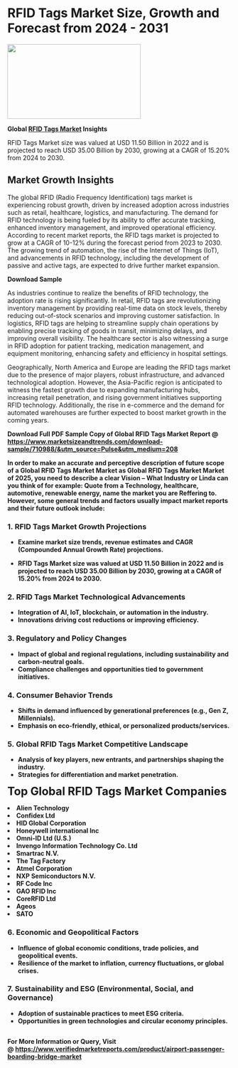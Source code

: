 <H1>RFID Tags Market Size, Growth and Forecast from 2024 - 2031</H1><img class="aligncenter size-medium wp-image-584254" src="https://thirdeyenews.in/wp-content/uploads/2024/09/Global-Market-Research-300x168.jpeg" alt="" width="300" height="168" /><p><strong>Global&nbsp;<a href="https://www.marketsizeandtrends.com/download-sample/710988/&amp;utm_source=Pulse&amp;utm_medium=208">RFID Tags Market</a> Insights</strong></p><p>RFID Tags Market size was valued at USD 11.50 Billion in 2022 and is projected to reach USD 35.00 Billion by 2030, growing at a CAGR of 15.20% from 2024 to 2030.</p><p><h2>Market Growth Insights</h2> <p>The global RFID (Radio Frequency Identification) tags market is experiencing robust growth, driven by increased adoption across industries such as retail, healthcare, logistics, and manufacturing. The demand for RFID technology is being fueled by its ability to offer accurate tracking, enhanced inventory management, and improved operational efficiency. According to recent market reports, the RFID tags market is projected to grow at a CAGR of 10-12% during the forecast period from 2023 to 2030. The growing trend of automation, the rise of the Internet of Things (IoT), and advancements in RFID technology, including the development of passive and active tags, are expected to drive further market expansion.</p> <p><strong>Download Sample</strong></p> <p>As industries continue to realize the benefits of RFID technology, the adoption rate is rising significantly. In retail, RFID tags are revolutionizing inventory management by providing real-time data on stock levels, thereby reducing out-of-stock scenarios and improving customer satisfaction. In logistics, RFID tags are helping to streamline supply chain operations by enabling precise tracking of goods in transit, minimizing delays, and improving overall visibility. The healthcare sector is also witnessing a surge in RFID adoption for patient tracking, medication management, and equipment monitoring, enhancing safety and efficiency in hospital settings.</p> <p>Geographically, North America and Europe are leading the RFID tags market due to the presence of major players, robust infrastructure, and advanced technological adoption. However, the Asia-Pacific region is anticipated to witness the fastest growth due to expanding manufacturing hubs, increasing retail penetration, and rising government initiatives supporting RFID technology. Additionally, the rise in e-commerce and the demand for automated warehouses are further expected to boost market growth in the coming years.</p> <p><strong></p><p><span class=""><strong>Download Full PDF Sample Copy of Global RFID Tags Market Report</strong> @ <a href="https://www.marketsizeandtrends.com/download-sample/710988/&amp;utm_source=Pulse&amp;utm_medium=208" target="_blank">https://www.marketsizeandtrends.com/download-sample/710988/&amp;utm_source=Pulse&amp;utm_medium=208</a></span></p><p>In order to make an accurate and perceptive description of future scope of a Global&nbsp;RFID Tags Market Market as Global&nbsp;RFID Tags Market Market of 2025, you need to describe a clear Vision &ndash; What Industry or Linda can you think of for example: Quote from a Technology, healthcare, automotive, renewable energy, name the market you are Reffering to. However, some general trends and factors usually impact market reports and their future outlook include:</p><h3>1.&nbsp;<strong>RFID Tags Market Growth Projections</strong></h3><ul><li>Examine market size trends, revenue estimates and CAGR (Compounded Annual Growth Rate) projections.</li><li><p>RFID Tags Market size was valued at USD 11.50 Billion in 2022 and is projected to reach USD 35.00 Billion by 2030, growing at a CAGR of 15.20% from 2024 to 2030.</p></li></ul><h3>2.&nbsp;<strong>RFID Tags Market Technological Advancements</strong></h3><ul><li>Integration of AI, IoT, blockchain, or automation in the industry.</li><li>Innovations driving cost reductions or improving efficiency.</li></ul><h3>3.&nbsp;<strong>Regulatory and Policy Changes</strong></h3><ul><li>Impact of global and regional regulations, including sustainability and carbon-neutral goals.</li><li>Compliance challenges and opportunities tied to government initiatives.</li></ul><h3>4.&nbsp;<strong>Consumer Behavior Trends</strong></h3><ul><li>Shifts in demand influenced by generational preferences (e.g., Gen Z, Millennials).</li><li>Emphasis on eco-friendly, ethical, or personalized products/services.</li></ul><h3>5.&nbsp;<strong>Global RFID Tags Market Competitive Landscape</strong></h3><ul><li>Analysis of key players, new entrants, and partnerships shaping the industry.</li><li>Strategies for differentiation and market penetration.</li></ul><p data-pm-slice="1 1 []"><span style="color: inherit; font-family: inherit; font-size: 25px;">Top Global RFID Tags Market Companies</span></p><div class="" data-test-id=""><p><li>Alien Technology</li><li> Confidex Ltd</li><li> HID Global Corporation</li><li> Honeywell international Inc</li><li> Omni-ID Ltd (U.S.)</li><li> Invengo Information Technology Co. Ltd</li><li> Smartrac N.V.</li><li> The Tag Factory</li><li> Atmel Corporation</li><li> NXP Semiconductors N.V.</li><li> RF Code Inc</li><li> GAO RFID Inc</li><li> CoreRFID Ltd</li><li> Ageos</li><li> SATO</li></p></div><h3>6.&nbsp;<strong>Economic and Geopolitical Factors</strong></h3><ul><li>Influence of global economic conditions, trade policies, and geopolitical events.</li><li>Resilience of the market to inflation, currency fluctuations, or global crises.</li></ul><h3>7.&nbsp;<strong>Sustainability and ESG (Environmental, Social, and Governance)</strong></h3><ul><li>Adoption of sustainable practices to meet ESG criteria.</li><li>Opportunities in green technologies and circular economy principles.</li></ul><h2><strong style="font-size: 14px;">For More Information or Query, Visit @&nbsp;</strong><a style="background-color: #ffffff; font-size: 14px;" href="https://www.marketsizeandtrends.com/report/rfid-tags-market/" target="_blank">https://www.verifiedmarketreports.com/product/airport-passenger-boarding-bridge-market</a></h2>
